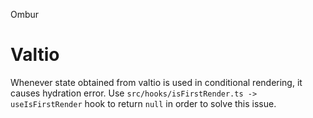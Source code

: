 Ombur

# Valtio
Whenever state obtained from valtio is used in conditional rendering, it causes hydration error. Use `src/hooks/isFirstRender.ts -> useIsFirstRender` hook to return `null` in order to solve this issue.
